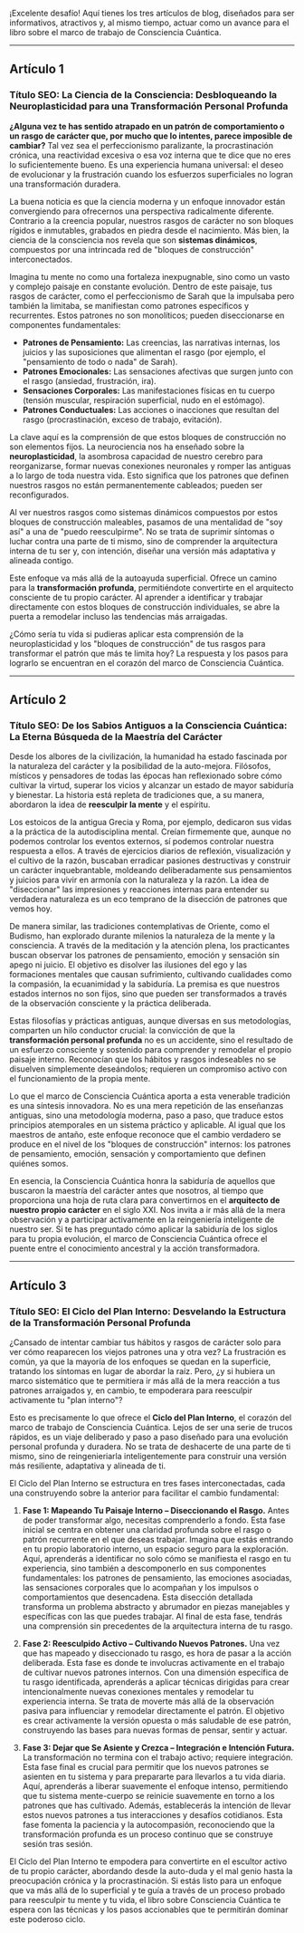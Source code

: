 ¡Excelente desafío! Aquí tienes los tres artículos de blog, diseñados para ser informativos, atractivos y, al mismo tiempo, actuar como un avance para el libro sobre el marco de trabajo de Consciencia Cuántica.

---

## Artículo 1

### **Título SEO: La Ciencia de la Consciencia: Desbloqueando la Neuroplasticidad para una Transformación Personal Profunda**

**¿Alguna vez te has sentido atrapado en un patrón de comportamiento o un rasgo de carácter que, por mucho que lo intentes, parece imposible de cambiar?** Tal vez sea el perfeccionismo paralizante, la procrastinación crónica, una reactividad excesiva o esa voz interna que te dice que no eres lo suficientemente bueno. Es una experiencia humana universal: el deseo de evolucionar y la frustración cuando los esfuerzos superficiales no logran una transformación duradera.

La buena noticia es que la ciencia moderna y un enfoque innovador están convergiendo para ofrecernos una perspectiva radicalmente diferente. Contrario a la creencia popular, nuestros rasgos de carácter no son bloques rígidos e inmutables, grabados en piedra desde el nacimiento. Más bien, la ciencia de la consciencia nos revela que son **sistemas dinámicos**, compuestos por una intrincada red de "bloques de construcción" interconectados.

Imagina tu mente no como una fortaleza inexpugnable, sino como un vasto y complejo paisaje en constante evolución. Dentro de este paisaje, tus rasgos de carácter, como el perfeccionismo de Sarah que la impulsaba pero también la limitaba, se manifiestan como patrones específicos y recurrentes. Estos patrones no son monolíticos; pueden diseccionarse en componentes fundamentales:

*   **Patrones de Pensamiento:** Las creencias, las narrativas internas, los juicios y las suposiciones que alimentan el rasgo (por ejemplo, el "pensamiento de todo o nada" de Sarah).
*   **Patrones Emocionales:** Las sensaciones afectivas que surgen junto con el rasgo (ansiedad, frustración, ira).
*   **Sensaciones Corporales:** Las manifestaciones físicas en tu cuerpo (tensión muscular, respiración superficial, nudo en el estómago).
*   **Patrones Conductuales:** Las acciones o inacciones que resultan del rasgo (procrastinación, exceso de trabajo, evitación).

La clave aquí es la comprensión de que estos bloques de construcción no son elementos fijos. La neurociencia nos ha enseñado sobre la **neuroplasticidad**, la asombrosa capacidad de nuestro cerebro para reorganizarse, formar nuevas conexiones neuronales y romper las antiguas a lo largo de toda nuestra vida. Esto significa que los patrones que definen nuestros rasgos no están permanentemente cableados; pueden ser reconfigurados.

Al ver nuestros rasgos como sistemas dinámicos compuestos por estos bloques de construcción maleables, pasamos de una mentalidad de "soy así" a una de "puedo reesculpirme". No se trata de suprimir síntomas o luchar contra una parte de ti mismo, sino de comprender la arquitectura interna de tu ser y, con intención, diseñar una versión más adaptativa y alineada contigo.

Este enfoque va más allá de la autoayuda superficial. Ofrece un camino para la **transformación profunda**, permitiéndote convertirte en el arquitecto consciente de tu propio carácter. Al aprender a identificar y trabajar directamente con estos bloques de construcción individuales, se abre la puerta a remodelar incluso las tendencias más arraigadas.

¿Cómo sería tu vida si pudieras aplicar esta comprensión de la neuroplasticidad y los "bloques de construcción" de tus rasgos para transformar el patrón que más te limita hoy? La respuesta y los pasos para lograrlo se encuentran en el corazón del marco de Consciencia Cuántica.

---

## Artículo 2

### **Título SEO: De los Sabios Antiguos a la Consciencia Cuántica: La Eterna Búsqueda de la Maestría del Carácter**

Desde los albores de la civilización, la humanidad ha estado fascinada por la naturaleza del carácter y la posibilidad de la auto-mejora. Filósofos, místicos y pensadores de todas las épocas han reflexionado sobre cómo cultivar la virtud, superar los vicios y alcanzar un estado de mayor sabiduría y bienestar. La historia está repleta de tradiciones que, a su manera, abordaron la idea de **reesculpir la mente** y el espíritu.

Los estoicos de la antigua Grecia y Roma, por ejemplo, dedicaron sus vidas a la práctica de la autodisciplina mental. Creían firmemente que, aunque no podemos controlar los eventos externos, sí podemos controlar nuestra respuesta a ellos. A través de ejercicios diarios de reflexión, visualización y el cultivo de la razón, buscaban erradicar pasiones destructivas y construir un carácter inquebrantable, moldeando deliberadamente sus pensamientos y juicios para vivir en armonía con la naturaleza y la razón. La idea de "diseccionar" las impresiones y reacciones internas para entender su verdadera naturaleza es un eco temprano de la disección de patrones que vemos hoy.

De manera similar, las tradiciones contemplativas de Oriente, como el Budismo, han explorado durante milenios la naturaleza de la mente y la consciencia. A través de la meditación y la atención plena, los practicantes buscan observar los patrones de pensamiento, emoción y sensación sin apego ni juicio. El objetivo es disolver las ilusiones del ego y las formaciones mentales que causan sufrimiento, cultivando cualidades como la compasión, la ecuanimidad y la sabiduría. La premisa es que nuestros estados internos no son fijos, sino que pueden ser transformados a través de la observación consciente y la práctica deliberada.

Estas filosofías y prácticas antiguas, aunque diversas en sus metodologías, comparten un hilo conductor crucial: la convicción de que la **transformación personal profunda** no es un accidente, sino el resultado de un esfuerzo consciente y sostenido para comprender y remodelar el propio paisaje interno. Reconocían que los hábitos y rasgos indeseables no se disuelven simplemente deseándolos; requieren un compromiso activo con el funcionamiento de la propia mente.

Lo que el marco de Consciencia Cuántica aporta a esta venerable tradición es una síntesis innovadora. No es una mera repetición de las enseñanzas antiguas, sino una metodología moderna, paso a paso, que traduce estos principios atemporales en un sistema práctico y aplicable. Al igual que los maestros de antaño, este enfoque reconoce que el cambio verdadero se produce en el nivel de los "bloques de construcción" internos: los patrones de pensamiento, emoción, sensación y comportamiento que definen quiénes somos.

En esencia, la Consciencia Cuántica honra la sabiduría de aquellos que buscaron la maestría del carácter antes que nosotros, al tiempo que proporciona una hoja de ruta clara para convertirnos en el **arquitecto de nuestro propio carácter** en el siglo XXI. Nos invita a ir más allá de la mera observación y a participar activamente en la reingeniería inteligente de nuestro ser. Si te has preguntado cómo aplicar la sabiduría de los siglos para tu propia evolución, el marco de Consciencia Cuántica ofrece el puente entre el conocimiento ancestral y la acción transformadora.

---

## Artículo 3

### **Título SEO: El Ciclo del Plan Interno: Desvelando la Estructura de la Transformación Personal Profunda**

¿Cansado de intentar cambiar tus hábitos y rasgos de carácter solo para ver cómo reaparecen los viejos patrones una y otra vez? La frustración es común, ya que la mayoría de los enfoques se quedan en la superficie, tratando los síntomas en lugar de abordar la raíz. Pero, ¿y si hubiera un marco sistemático que te permitiera ir más allá de la mera reacción a tus patrones arraigados y, en cambio, te empoderara para reesculpir activamente tu "plan interno"?

Esto es precisamente lo que ofrece el **Ciclo del Plan Interno**, el corazón del marco de trabajo de Consciencia Cuántica. Lejos de ser una serie de trucos rápidos, es un viaje deliberado y paso a paso diseñado para una evolución personal profunda y duradera. No se trata de deshacerte de una parte de ti mismo, sino de reingenieriarla inteligentemente para construir una versión más resiliente, adaptativa y alineada de ti.

El Ciclo del Plan Interno se estructura en tres fases interconectadas, cada una construyendo sobre la anterior para facilitar el cambio fundamental:

1.  **Fase 1: Mapeando Tu Paisaje Interno – Diseccionando el Rasgo.**
    Antes de poder transformar algo, necesitas comprenderlo a fondo. Esta fase inicial se centra en obtener una claridad profunda sobre el rasgo o patrón recurrente en el que deseas trabajar. Imagina que estás entrando en tu propio laboratorio interno, un espacio seguro para la exploración. Aquí, aprenderás a identificar no solo cómo se manifiesta el rasgo en tu experiencia, sino también a descomponerlo en sus componentes fundamentales: los patrones de pensamiento, las emociones asociadas, las sensaciones corporales que lo acompañan y los impulsos o comportamientos que desencadena. Esta disección detallada transforma un problema abstracto y abrumador en piezas manejables y específicas con las que puedes trabajar. Al final de esta fase, tendrás una comprensión sin precedentes de la arquitectura interna de tu rasgo.

2.  **Fase 2: Reesculpido Activo – Cultivando Nuevos Patrones.**
    Una vez que has mapeado y diseccionado tu rasgo, es hora de pasar a la acción deliberada. Esta fase es donde te involucras activamente en el trabajo de cultivar nuevos patrones internos. Con una dimensión específica de tu rasgo identificada, aprenderás a aplicar técnicas dirigidas para crear intencionalmente nuevas conexiones mentales y remodelar tu experiencia interna. Se trata de moverte más allá de la observación pasiva para influenciar y remodelar directamente el patrón. El objetivo es crear activamente la versión opuesta o más saludable de ese patrón, construyendo las bases para nuevas formas de pensar, sentir y actuar.

3.  **Fase 3: Dejar que Se Asiente y Crezca – Integración e Intención Futura.**
    La transformación no termina con el trabajo activo; requiere integración. Esta fase final es crucial para permitir que los nuevos patrones se asienten en tu sistema y para prepararte para llevarlos a tu vida diaria. Aquí, aprenderás a liberar suavemente el enfoque intenso, permitiendo que tu sistema mente-cuerpo se reinicie suavemente en torno a los patrones que has cultivado. Además, establecerás la intención de llevar estos nuevos patrones a tus interacciones y desafíos cotidianos. Esta fase fomenta la paciencia y la autocompasión, reconociendo que la transformación profunda es un proceso continuo que se construye sesión tras sesión.

El Ciclo del Plan Interno te empodera para convertirte en el escultor activo de tu propio carácter, abordando desde la auto-duda y el mal genio hasta la preocupación crónica y la procrastinación. Si estás listo para un enfoque que va más allá de lo superficial y te guía a través de un proceso probado para reesculpir tu mente y tu vida, el libro sobre Consciencia Cuántica te espera con las técnicas y los pasos accionables que te permitirán dominar este poderoso ciclo.